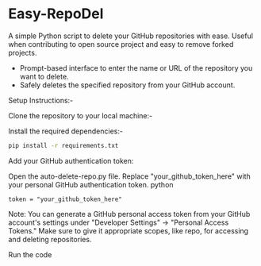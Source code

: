 # Easy-RepoDel

A simple Python script to delete your GitHub repositories with ease.
Useful when contributing to open source project and easy to remove forked projects.

- Prompt-based interface to enter the name or URL of the repository you want to delete.
- Safely deletes the specified repository from your GitHub account.

Setup Instructions:-

Clone the repository to your local machine:-

Install the required dependencies:-

```bash
pip install -r requirements.txt
```

Add your GitHub authentication token:

Open the auto-delete-repo.py file.
Replace "your_github_token_here" with your personal GitHub authentication token.
python
```
token = "your_github_token_here"
````
Note: You can generate a GitHub personal access token from your GitHub account's settings under "Developer Settings" → "Personal Access Tokens." Make sure to give it appropriate scopes, like repo, for accessing and deleting repositories.

Run the code
